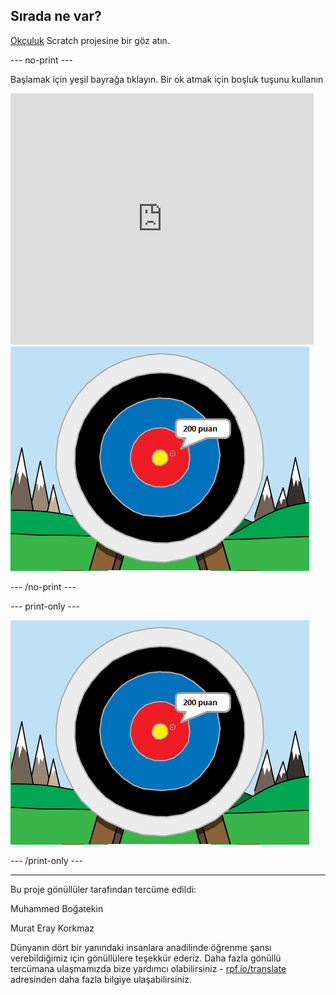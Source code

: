## Sırada ne var?

[Okçuluk](https://projects.raspberrypi.org/tr-TR/projects/archery) Scratch projesine bir göz atın.

--- no-print ---

Başlamak için yeşil bayrağa tıklayın. Bir ok atmak için boşluk tuşunu kullanın

<div class="scratch-preview">
  <iframe allowtransparency="true" width="485" height="402" src="https://scratch.mit.edu/projects/embed/114760038/?autostart=false" frameborder="0" scrolling="no"></iframe>
  <img src="images/archery-final.png">
</div>

--- /no-print ---

--- print-only ---

![tamamlanmış proje](images/archery-final.png)

--- /print-only ---


***
Bu proje gönüllüler tarafından tercüme edildi:

Muhammed Boğatekin

Murat Eray Korkmaz

Dünyanın dört bir yanındaki insanlara anadilinde öğrenme şansı verebildiğimiz için gönüllülere teşekkür ederiz. Daha fazla gönüllü tercümana ulaşmamızda bize yardımcı olabilirsiniz - [rpf.io/translate](https://rpf.io/translate) adresinden daha fazla bilgiye ulaşabilirsiniz.

